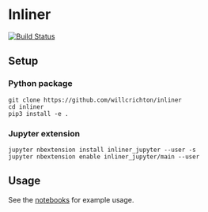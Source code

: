 # Inliner
[![Build Status](https://travis-ci.com/willcrichton/inliner.svg?branch=master)](https://travis-ci.com/willcrichton/inliner)

## Setup

### Python package

```
git clone https://github.com/willcrichton/inliner
cd inliner
pip3 install -e .
```

### Jupyter extension

```
jupyter nbextension install inliner_jupyter --user -s
jupyter nbextension enable inliner_jupyter/main --user
```

## Usage

See the [notebooks](https://github.com/willcrichton/inliner/tree/master/notebooks) for example usage.
